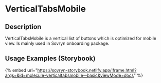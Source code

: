 # VerticalTabsMobile

## Description

VerticalTabsMobile is a vertical list of buttons which is optimized for mobile view. Is mainly used in Sovryn onboarding package.



## Usage Examples (Storybook)

{% embed url="https://sovryn-storybook.netlify.app/iframe.html?args=&id=molecule-verticaltabsmobile--basic&viewMode=docs" %}

